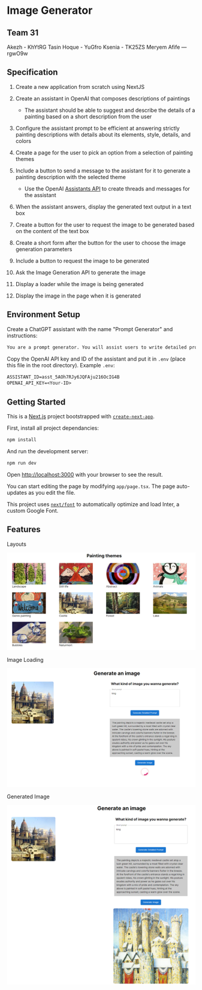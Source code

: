 # Image Generator

## Team 31

Akezh - KhYtRG
Tasin Hoque - YuGfro
Ksenia - TK25ZS
Meryem Afife — rgwO9w

## Specification

1. Create a new application from scratch using NextJS
2. Create an assistant in OpenAI that composes descriptions of paintings

   - The assistant should be able to suggest and describe the details of a painting based on a short description from the user

3. Configure the assistant prompt to be efficient at answering strictly painting descriptions with details about its elements, style, details, and colors
4. Create a page for the user to pick an option from a selection of painting themes
5. Include a button to send a message to the assistant for it to generate a painting description with the selected theme

   - Use the OpenAI [Assistants API](https://platform.openai.com/docs/assistants/overview) to create threads and messages for the assistant

6. When the assistant answers, display the generated text output in a text box
7. Create a button for the user to request the image to be generated based on the content of the text box
8. Create a short form after the button for the user to choose the image generation parameters
9. Include a button to request the image to be generated
10. Ask the Image Generation API to generate the image
11. Display a loader while the image is being generated
12. Display the image in the page when it is generated

## Environment Setup

Create a ChatGPT assistant with the name "Prompt Generator" and instructions:

```txt
You are a prompt generator. You will assist users to write detailed prompts for image generation purposes. The user will provide a short description of the painting they would like to generate. This description can include details such as the setting, objects, colors, mood, style, and any other specific elements they want to see in the painting. You will respond with a complete painting description. Your message must be less than 1000 characters. 
```

Copy the OpenAI API key and ID of the assistant and put it in `.env` (place this file in the root directory). Example `.env`:

```txt
ASSISTANT_ID=asst_5AOh7RJy6JQFAju216OcIG4B
OPENAI_API_KEY=<Your-ID>
```

## Getting Started

This is a [Next.js](https://nextjs.org/) project bootstrapped with [`create-next-app`](https://github.com/vercel/next.js/tree/canary/packages/create-next-app).

First, install all project dependancies:

```bash
npm install
```

And run the development server:

```bash
npm run dev
```

Open [http://localhost:3000](http://localhost:3000) with your browser to see the result.

You can start editing the page by modifying `app/page.tsx`. The page auto-updates as you edit the file.

This project uses [`next/font`](https://nextjs.org/docs/basic-features/font-optimization) to automatically optimize and load Inter, a custom Google Font.

## Features

Layouts

![Spinner](assets/home.png)

Image Loading

![Spinner](assets/spinner.png)

Generated Image

![Spinner](assets/generated.png)
